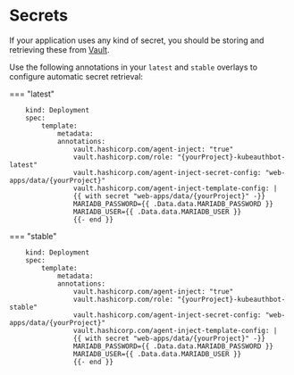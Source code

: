 # Secrets

If your application uses any kind of secret, you should be storing and retrieving these from [Vault](https://vault.ltc.bcit.ca).

Use the following annotations in your `latest` and `stable` overlays to configure automatic secret retrieval:

=== "latest"

        kind: Deployment
        spec:
            template:
                metadata:
                annotations:
                    vault.hashicorp.com/agent-inject: "true"
                    vault.hashicorp.com/role: "{yourProject}-kubeauthbot-latest"
                    vault.hashicorp.com/agent-inject-secret-config: "web-apps/data/{yourProject}"
                    vault.hashicorp.com/agent-inject-template-config: |
                    {{ with secret "web-apps/data/{yourProject}" -}}
                    MARIADB_PASSWORD={{ .Data.data.MARIADB_PASSWORD }}
                    MARIADB_USER={{ .Data.data.MARIADB_USER }}
                    {{- end }}

=== "stable"

        kind: Deployment
        spec:
            template:
                metadata:
                annotations:
                    vault.hashicorp.com/agent-inject: "true"
                    vault.hashicorp.com/role: "{yourProject}-kubeauthbot-stable"
                    vault.hashicorp.com/agent-inject-secret-config: "web-apps/data/{yourProject}"
                    vault.hashicorp.com/agent-inject-template-config: |
                    {{ with secret "web-apps/data/{yourProject}" -}}
                    MARIADB_PASSWORD={{ .Data.data.MARIADB_PASSWORD }}
                    MARIADB_USER={{ .Data.data.MARIADB_USER }}
                    {{- end }}
